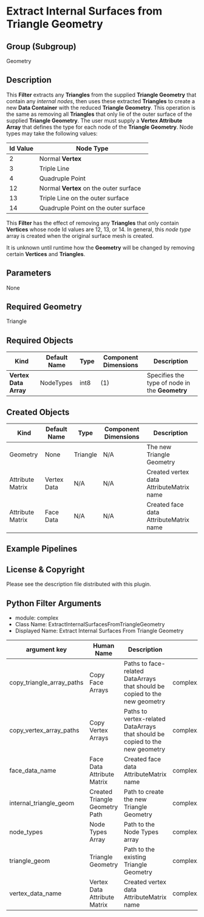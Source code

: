 # Extract Internal Surfaces from Triangle Geometry

## Group (Subgroup) ##

Geometry

## Description ##

This **Filter** extracts any **Triangles** from the supplied **Triangle Geometry** that contain any *internal nodes*, then uses these extracted **Triangles** to create a new **Data Container** with the reduced **Triangle Geometry**.  This operation is the same as removing all **Triangles** that only lie of the outer surface of the supplied **Triangle Geometry**.  The user must supply a **Vertex Attribute Array** that defines the type for each node of the **Triangle Geometry**.  Node types may take the following values:

| Id Value | Node Type |
|----------|-----------|
| 2 | Normal **Vertex** |
| 3 | Triple Line |
| 4 | Quadruple Point |
| 12 | Normal **Vertex** on the outer surface |
| 13 | Triple Line on the outer surface |
| 14 | Quadruple Point on the outer surface |

This **Filter** has the effect of removing any **Triangles** that only contain **Vertices** whose node Id values are 12, 13, or 14.  In general, this *node type* array is created when the original surface mesh is created.   

It is unknown until runtime how the **Geometry** will be changed by removing certain **Vertices** and **Triangles**.

## Parameters ##

None

## Required Geometry ###

Triangle

## Required Objects ##

| Kind | Default Name | Type | Component Dimensions | Description |
|------|--------------|------|----------------------|-------------|
| **Vertex Data Array** | NodeTypes | int8 | (1) | Specifies the type of node in the **Geometry** |

## Created Objects ##

| Kind | Default Name | Type | Component Dimensions | Description |
|------|--------------|------|----------------------|-------------|
| Geometry | None | Triangle | N/A | The new Triangle Geometry |
| Attribute Matrix | Vertex Data | N/A | N/A | Created vertex data AttributeMatrix name |
| Attribute Matrix | Face Data | N/A | N/A | Created face data AttributeMatrix name |

## Example Pipelines ##



## License & Copyright ##

Please see the description file distributed with this plugin.


## Python Filter Arguments

+ module: complex
+ Class Name: ExtractInternalSurfacesFromTriangleGeometry
+ Displayed Name: Extract Internal Surfaces From Triangle Geometry

| argument key | Human Name | Description | Parameter Type |
|--------------|------------|-------------|----------------|
| copy_triangle_array_paths | Copy Face Arrays | Paths to face-related DataArrays that should be copied to the new geometry | complex.MultiArraySelectionParameter |
| copy_vertex_array_paths | Copy Vertex Arrays | Paths to vertex-related DataArrays that should be copied to the new geometry | complex.MultiArraySelectionParameter |
| face_data_name | Face Data Attribute Matrix | Created face data AttributeMatrix name | complex.DataObjectNameParameter |
| internal_triangle_geom | Created Triangle Geometry Path | Path to create the new Triangle Geometry | complex.DataGroupCreationParameter |
| node_types | Node Types Array | Path to the Node Types array | complex.ArraySelectionParameter |
| triangle_geom | Triangle Geometry | Path to the existing Triangle Geometry | complex.GeometrySelectionParameter |
| vertex_data_name | Vertex Data Attribute Matrix | Created vertex data AttributeMatrix name | complex.DataObjectNameParameter |

